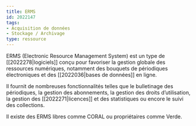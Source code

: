 ```yaml
---
title: ERMS
id: 2022147
tags:
- Acquisition de données
- Stockage / Archivage
type: ressource
---
```


ERMS (Electronic Resource Management System) est un type de [[2022278|logiciels]] conçu pour favoriser la gestion globale des ressources numériques, notamment des bouquets de périodiques électroniques et des [[2022036|bases de données]] en ligne. 

Il fournit de nombreuses fonctionnalités telles que le bulletinage des périodiques, la gestion des abonnements, la gestion des droits d’utilisation, la gestion des [[2022271|licences]] et des statistiques ou encore le suivi des collections. 

Il existe des ERMS libres comme CORAL ou propriétaires comme Verde.

